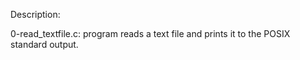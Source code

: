 Description:

0-read_textfile.c: program reads a text file and prints it to the POSIX standard output.

